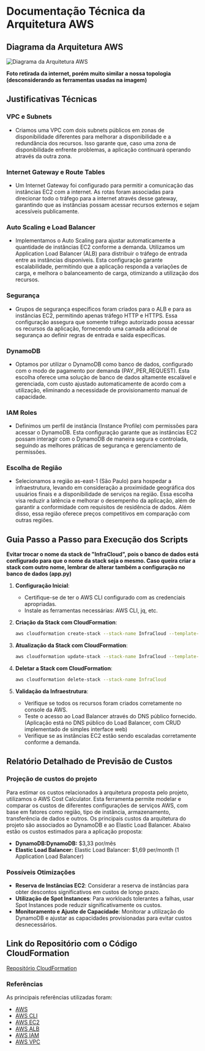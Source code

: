 
# Documentação Técnica da Arquitetura AWS

## Diagrama da Arquitetura AWS

![Diagrama da Arquitetura AWS](https://miro.medium.com/v2/resize:fit:586/0*1bsqQcqYTtkeO6cq.png)

**Foto retirada da internet, porém muito similar a nossa topologia (desconsiderando as ferramentas usadas na imagem)**

## Justificativas Técnicas

### VPC e Subnets
- Criamos uma VPC com dois subnets públicos em zonas de disponibilidade diferentes para melhorar a disponibilidade e a redundância dos recursos. Isso garante que, caso uma zona de disponibilidade enfrente problemas, a aplicação continuará operando através da outra zona.

### Internet Gateway e Route Tables
- Um Internet Gateway foi configurado para permitir a comunicação das instâncias EC2 com a internet. As rotas foram associadas para direcionar todo o tráfego para a internet através desse gateway, garantindo que as instâncias possam acessar recursos externos e sejam acessíveis publicamente.

### Auto Scaling e Load Balancer
- Implementamos o Auto Scaling para ajustar automaticamente a quantidade de instâncias EC2 conforme a demanda. Utilizamos um Application Load Balancer (ALB) para distribuir o tráfego de entrada entre as instâncias disponíveis. Esta configuração garante escalabilidade, permitindo que a aplicação responda a variações de carga, e melhora o balanceamento de carga, otimizando a utilização dos recursos.

### Segurança
- Grupos de segurança específicos foram criados para o ALB e para as instâncias EC2, permitindo apenas tráfego HTTP e HTTPS. Essa configuração assegura que somente tráfego autorizado possa acessar os recursos da aplicação, fornecendo uma camada adicional de segurança ao definir regras de entrada e saída específicas.

### DynamoDB
- Optamos por utilizar o DynamoDB como banco de dados, configurado com o modo de pagamento por demanda (PAY_PER_REQUEST). Esta escolha oferece uma solução de banco de dados altamente escalável e gerenciada, com custo ajustado automaticamente de acordo com a utilização, eliminando a necessidade de provisionamento manual de capacidade.

### IAM Roles
- Definimos um perfil de instância (Instance Profile) com permissões para acessar o DynamoDB. Esta configuração garante que as instâncias EC2 possam interagir com o DynamoDB de maneira segura e controlada, seguindo as melhores práticas de segurança e gerenciamento de permissões.

### Escolha de Região
- Selecionamos a região as-east-1 (São Paulo) para hospedar a infraestrutura, levando em consideração a proximidade geográfica dos usuários finais e a disponibilidade de serviços na região. Essa escolha visa reduzir a latência e melhorar o desempenho da aplicação, além de garantir a conformidade com requisitos de residência de dados. Além disso, essa região oferece preços competitivos em comparação com outras regiões.

## Guia Passo a Passo para Execução dos Scripts

**Evitar trocar o nome da stack de "InfraCloud", pois o banco de dados está configurado para que o nome da stack seja o mesmo. Caso queira criar a stack com outro nome, lembrar de alterar também a configuração no banco de dados (app.py)**

1. **Configuração Inicial**:
    - Certifique-se de ter o AWS CLI configurado com as credenciais apropriadas.
    - Instale as ferramentas necessárias: AWS CLI, jq, etc.

2. **Criação da Stack com CloudFormation**:
    ```bash
    aws cloudformation create-stack --stack-name InfraCloud --template-body file://infra.yaml --capabilities CAPABILITY_IAM --region sa-east-1

    ```

3. **Atualização da Stack com CloudFormation**:
    ```bash
    aws cloudformation update-stack --stack-name InfraCloud --template-body file://infra.yaml --capabilities CAPABILITY_IAM --region sa-east-1

    ```

4. **Deletar a Stack com CloudFormation**:
    ```bash
    aws cloudformation delete-stack --stack-name InfraCloud
    ```

5. **Validação da Infraestrutura**:
    - Verifique se todos os recursos foram criados corretamente no console da AWS.
    - Teste o acesso ao Load Balancer através do DNS público fornecido. (Aplicação está no DNS público do Load Balancer, com CRUD implementado de simples interface web)
    - Verifique se as instâncias EC2 estão sendo escaladas corretamente conforme a demanda.

## Relatório Detalhado de Previsão de Custos

### Projeção de custos do projeto

Para estimar os custos relacionados à arquitetura proposta pelo projeto, utilizamos o AWS Cost Calculator. Esta ferramenta permite modelar e comparar os custos de diferentes configurações de serviços AWS, com base em fatores como região, tipo de instância, armazenamento, transferência de dados e outros. Os principais custos da arquitetura do projeto são associados ao DynamoDB e ao Elastic Load Balancer. Abaixo estão os custos estimados para a aplicação proposta:

- **DynamoDB:DynamoDB:** $3,33 por/mês
- **Elastic Load Balancer:** Elastic Load Balancer: $1,69 per/month (1 Application Load Balancer)


### Possíveis Otimizações
- **Reserva de Instâncias EC2**: Considerar a reserva de instâncias para obter descontos significativos em custos de longo prazo.
- **Utilização de Spot Instances**: Para workloads tolerantes a falhas, usar Spot Instances pode reduzir significativamente os custos.
- **Monitoramento e Ajuste de Capacidade**: Monitorar a utilização do DynamoDB e ajustar as capacidades provisionadas para evitar custos desnecessários.

## Link do Repositório com o Código CloudFormation

[Repositório CloudFormation](https://github.com/DouglasCelestino/aplicacaoCloud.git)


### Referências
As principais referências utilizadas foram:

- [AWS](https://aws.amazon.com/pt/)
- [AWS CLI](https://aws.amazon.com/pt/cli/)
- [AWS EC2](https://aws.amazon.com/pt/ec2/)
- [AWS ALB](https://aws.amazon.com/pt/elasticloadbalancing/)
- [AWS IAM](https://aws.amazon.com/pt/iam/)
- [AWS VPC](https://aws.amazon.com/pt/vpc/)